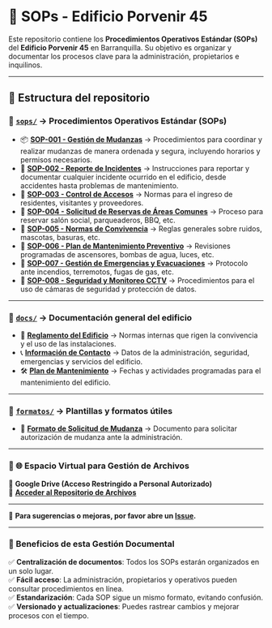 # 📘 SOPs - Edificio Porvenir 45

Este repositorio contiene los **Procedimientos Operativos Estándar (SOPs)** del **Edificio Porvenir 45** en Barranquilla. Su objetivo es organizar y documentar los procesos clave para la administración, propietarios e inquilinos.

---

## 📂 Estructura del repositorio

### 🔹 **[`sops/`](./sops/)** → Procedimientos Operativos Estándar (SOPs)
- 📦 **[SOP-001 - Gestión de Mudanzas](./sops/SOP-001-mudanzas.md)** → Procedimientos para coordinar y realizar mudanzas de manera ordenada y segura, incluyendo horarios y permisos necesarios.
- 🚨 **[SOP-002 - Reporte de Incidentes](./sops/SOP-002-reporte-incidentes.md)** → Instrucciones para reportar y documentar cualquier incidente ocurrido en el edificio, desde accidentes hasta problemas de mantenimiento.
- 🔑 **[SOP-003 - Control de Accesos](./sops/SOP-003-control-de-accesos.md)** → Normas para el ingreso de residentes, visitantes y proveedores.
- 🏢 **[SOP-004 - Solicitud de Reservas de Áreas Comunes](./sops/SOP-004-solicitud-reservas-areas-comunes.md)** → Proceso para reservar salón social, parqueaderos, BBQ, etc.
- 📜 **[SOP-005 - Normas de Convivencia](./sops/SOP-005-normas-convivencia.md)** → Reglas generales sobre ruidos, mascotas, basuras, etc.
- 🔧 **[SOP-006 - Plan de Mantenimiento Preventivo](./sops/SOP-006-plan-mantenimiento-preventivo.md)** → Revisiones programadas de ascensores, bombas de agua, luces, etc.
- 🚨 **[SOP-007 - Gestión de Emergencias y Evacuaciones](./sops/SOP-007-gestion-emergencias-evacuaciones.md)** → Protocolo ante incendios, terremotos, fugas de gas, etc.
- 🎥 **[SOP-008 - Seguridad y Monitoreo CCTV](./sops/SOP-008-seguridad-monitoreo-cctv.md)** → Procedimientos para el uso de cámaras de seguridad y protección de datos.

---

### 📄 **[`docs/`](./docs/)** → Documentación general del edificio
- 📜 **[Reglamento del Edificio](./docs/reglamento.md)** → Normas internas que rigen la convivencia y el uso de las instalaciones.
- 📞 **[Información de Contacto](./docs/contacto.md)** → Datos de la administración, seguridad, emergencias y servicios del edificio.
- 🛠 **[Plan de Mantenimiento](./docs/mantenimiento.md)** → Fechas y actividades programadas para el mantenimiento del edificio.

---

### 📑 **[`formatos/`](./formatos/)** → Plantillas y formatos útiles
- 📄 **[Formato de Solicitud de Mudanza](./formatos/solicitud-mudanza.pdf)** → Documento para solicitar autorización de mudanza ante la administración.

---

### 📂 🌐 **Espacio Virtual para Gestión de Archivos**
📌 **Google Drive (Acceso Restringido a Personal Autorizado)**  
🔗 **[Acceder al Repositorio de Archivos](https://drive.google.com/drive/folders/1oBmfMgf-7GfwiBHxz8_Fd0PS-xbZfVB8?usp=drive_link)**  

---

📌 **Para sugerencias o mejoras, por favor abre un [Issue](https://github.com/tuusuario/edificio-porvenir45-sops/issues).**

---

### 🎯 Beneficios de esta Gestión Documental

✅ **Centralización de documentos**: Todos los SOPs estarán organizados en un solo lugar.  
✅ **Fácil acceso**: La administración, propietarios y operativos pueden consultar procedimientos en línea.  
✅ **Estandarización**: Cada SOP sigue un mismo formato, evitando confusión.  
✅ **Versionado y actualizaciones**: Puedes rastrear cambios y mejorar procesos con el tiempo.  
